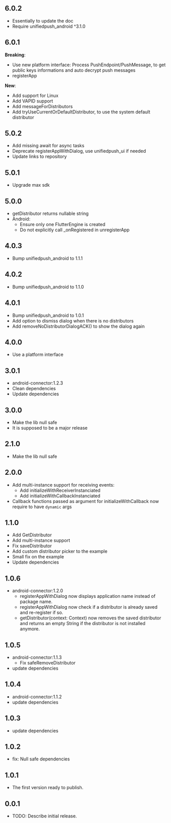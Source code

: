 ## 6.0.2
* Essentially to update the doc
* Require unifiedpush_android ^3.1.0

## 6.0.1

**Breaking**:
* Use new platform interface: Process PushEndpoint/PushMessage, to get public keys informations and auto decrypt push messages
* registerApp

**New**:
* Add support for Linux
* Add VAPID support
* Add messageForDistributors
* Add tryUseCurrentOrDefaultDistributor, to use the system default distributor

## 5.0.2
* Add missing await for async tasks
* Deprecate registerAppWithDialog, use unifiedpush_ui if needed
* Update links to repository

## 5.0.1
* Upgrade max sdk

## 5.0.0
* getDistributor returns nullable string
* Android:
    * Ensure only one FlutterEngine is created
    * Do not explicitly call _onRegistered in unregisterApp

## 4.0.3
* Bump unifiedpush_android to 1.1.1

## 4.0.2
* Bump unifiedpush_android to 1.1.0

## 4.0.1
* Bump unifiedpush_android to 1.0.1
* Add option to dismiss dialog when there is no distributors
* Add removeNoDistributorDialogACK() to show the dialog again

## 4.0.0
* Use a platform interface

## 3.0.1
* android-connector:1.2.3
* Clean dependencies
* Update dependencies

## 3.0.0
* Make the lib null safe
* It is supposed to be a major release

## 2.1.0
* Make the lib null safe

## 2.0.0
* Add multi-instance support for receiving events:
    * Add initializeWithReceiverInstanciated
    * Add initializeWithCallbackInstanciated
* Callback functions passed as argument for initializeWithCallback now require to have `dynamic` args

## 1.1.0
* Add GetDistributor
* Add multi-instance support
* Fix saveDistributor
* Add custom distributor picker to the example
* Small fix on the example
* Update dependencies

## 1.0.6
* android-connector:1.2.0
    * registerAppWithDialog now displays application name instead of package name.
    * registerAppWithDialog now check if a distributor is already saved and re-register if so.
    * getDistributor(context: Context) now removes the saved distributor and returns an empty String if the distributor is not installed anymore.

## 1.0.5

* android-connector:1.1.3
    * Fix safeRemoveDistributor
* update dependencies

## 1.0.4

* android-connector:1.1.2
* update dependencies

## 1.0.3

* update dependencies

## 1.0.2

* fix: Null safe dependencies

## 1.0.1

* The first version ready to publish.

## 0.0.1

* TODO: Describe initial release.
